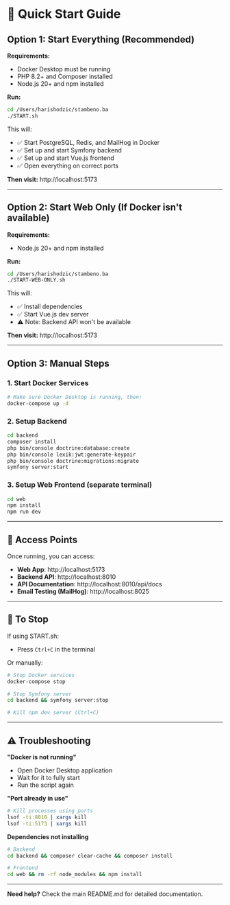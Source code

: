 # 🚀 Quick Start Guide

## Option 1: Start Everything (Recommended)

**Requirements:**
- Docker Desktop must be running
- PHP 8.2+ and Composer installed
- Node.js 20+ and npm installed

**Run:**
```bash
cd /Users/harishodzic/stambeno.ba
./START.sh
```

This will:
- ✅ Start PostgreSQL, Redis, and MailHog in Docker
- ✅ Set up and start Symfony backend
- ✅ Set up and start Vue.js frontend
- ✅ Open everything on correct ports

**Then visit:** http://localhost:5173

---

## Option 2: Start Web Only (If Docker isn't available)

**Requirements:**
- Node.js 20+ and npm installed

**Run:**
```bash
cd /Users/harishodzic/stambeno.ba
./START-WEB-ONLY.sh
```

This will:
- ✅ Install dependencies
- ✅ Start Vue.js dev server
- ⚠️ Note: Backend API won't be available

**Then visit:** http://localhost:5173

---

## Option 3: Manual Steps

### 1. Start Docker Services
```bash
# Make sure Docker Desktop is running, then:
docker-compose up -d
```

### 2. Setup Backend
```bash
cd backend
composer install
php bin/console doctrine:database:create
php bin/console lexik:jwt:generate-keypair
php bin/console doctrine:migrations:migrate
symfony server:start
```

### 3. Setup Web Frontend (separate terminal)
```bash
cd web
npm install
npm run dev
```

---

## 🎯 Access Points

Once running, you can access:

- **Web App**: http://localhost:5173
- **Backend API**: http://localhost:8010
- **API Documentation**: http://localhost:8010/api/docs
- **Email Testing (MailHog)**: http://localhost:8025

---

## 🛑 To Stop

If using START.sh:
- Press `Ctrl+C` in the terminal

Or manually:
```bash
# Stop Docker services
docker-compose stop

# Stop Symfony server
cd backend && symfony server:stop

# Kill npm dev server (Ctrl+C)
```

---

## ⚠️ Troubleshooting

**"Docker is not running"**
- Open Docker Desktop application
- Wait for it to fully start
- Run the script again

**"Port already in use"**
```bash
# Kill processes using ports
lsof -ti:8010 | xargs kill
lsof -ti:5173 | xargs kill
```

**Dependencies not installing**
```bash
# Backend
cd backend && composer clear-cache && composer install

# Frontend
cd web && rm -rf node_modules && npm install
```

---

**Need help?** Check the main README.md for detailed documentation.
